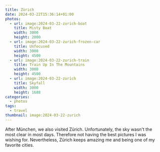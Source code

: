 ```yaml
---
title: Zürich
date: 2024-03-22T15:36:14+01:00
photos:
  - url: image:2024-03-22-zurich-boat
    title: Misty Boat
    width: 3000
    height: 2000
  - url: image:2024-03-22-zurich-frozen-car
    title: Unfocused
    width: 3000
    height: 4500
  - url: image:2024-03-22-zurich-train
    title: Train Up In The Mountains
    width: 3000
    height: 4500
  - url: image:2024-03-22-zurich
    title: Skyfall
    width: 3000
    height: 1688
categories:
  - photos
tags:
  - travel
thumbnail: image:2024-03-22-zurich
---
```


<style>
.fg-2024-03-22-zurich {
  grid-template-areas:
    "a a"
    "b c"
    "d d";
}

.fg-2024-03-22-zurich> *:nth-child(1) { grid-area: a; }
.fg-2024-03-22-zurich> *:nth-child(2) { grid-area: b; }
.fg-2024-03-22-zurich> *:nth-child(3) { grid-area: c; }
.fg-2024-03-22-zurich> *:nth-child(4) { grid-area: d; }
</style>

After München, we also visited Zürich. Unfortunately, the sky wasn't the most clear in most days. Therefore not having the best pictures I was wishing for. Nevertheless, Zürich keeps amazing me and being one of my favorite cities.
